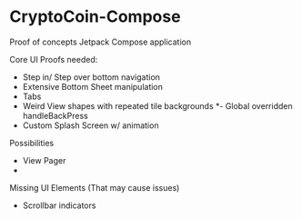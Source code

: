 # CryptoCoin-Compose

Proof of concepts Jetpack Compose application

Core UI Proofs needed:
 - Step in/ Step over bottom navigation
 - Extensive Bottom Sheet manipulation
 - Tabs
 - Weird View shapes with repeated tile backgrounds
 *-  Global overridden handleBackPress
 - Custom Splash Screen w/ animation

Possibilities
 - View Pager
 - 

Missing UI Elements (That may cause issues)
 - Scrollbar indicators
